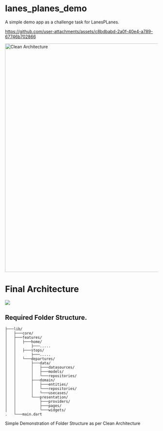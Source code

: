 # lanes_planes_demo

A simple demo app as a challenge task for LanesPLanes.


https://github.com/user-attachments/assets/c8bdbabd-2a0f-40e4-a789-67746b702866


<img src="https://i1.wp.com/resocoder.com/wp-content/uploads/2019/08/CleanArchitecture.jpg" alt="Clean Architecture" width="750"/>

# Final Architecture

<img src="https://i1.wp.com/resocoder.com/wp-content/uploads/2019/08/Clean-Architecture-Flutter-Diagram.png">

## Required Folder Structure.
```
├───lib/
│   ├───core/
│   ├───features/
│   │   ├───home/
│   │       ├───.....
│   │   ├───stops/
│   │       ├───.....
│   │   └───departures/
│   │       ├───data/
│   │       │   ├───datasources/
│   │       │   ├───models/
│   │       │   └───repositories/
│   │       ├───domain/
│   │       │   ├───entities/
│   │       │   └───repositories/
│   │       │   └───usecases/
│   │       └───presentation/
│   │           ├───providers/
│   │           ├───pages/
│   │           └───widgets/
.   └───main.dart
```

Simple Demonstration of Folder Structure as per Clean Architecture
